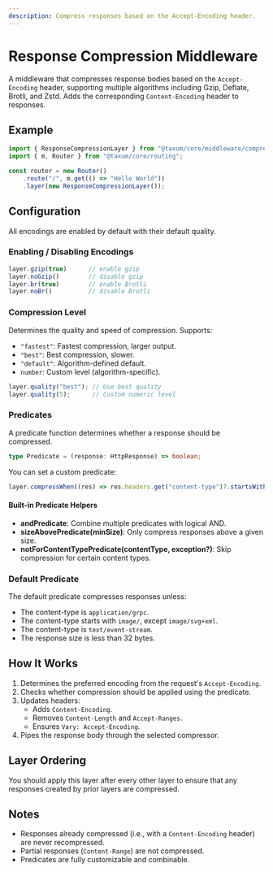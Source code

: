 ```yaml
---
description: Compress responses based on the Accept-Encoding header. 
---
```


# Response Compression Middleware

A middleware that compresses response bodies based on the `Accept-Encoding` header, supporting multiple algorithms
including Gzip, Deflate, Brotli, and Zstd. Adds the corresponding `Content-Encoding` header to responses.

## Example

```ts
import { ResponseCompressionLayer } from "@taxum/core/middleware/compression";
import { m, Router } from "@taxum/core/routing";

const router = new Router()
    .route("/", m.get(() => "Hello World"))
    .layer(new ResponseCompressionLayer());
```

## Configuration

All encodings are enabled by default with their default quality.

### Enabling / Disabling Encodings

```ts
layer.gzip(true)      // enable gzip
layer.noGzip()        // disable gzip
layer.br(true)        // enable Brotli
layer.noBr()          // disable Brotli
```

### Compression Level

Determines the quality and speed of compression. Supports:

- `"fastest"`: Fastest compression, larger output.
- `"best"`: Best compression, slower.
- `"default"`: Algorithm-defined default.
- `number`: Custom level (algorithm-specific).

```ts
layer.quality("best"); // Use best quality
layer.quality(5);      // Custom numeric level
```

### Predicates

A predicate function determines whether a response should be compressed.

```ts
type Predicate = (response: HttpResponse) => boolean;
```

You can set a custom predicate:

```ts
layer.compressWhen((res) => res.headers.get("content-type")?.startsWith("text/"));
```

#### Built-in Predicate Helpers

- **andPredicate**: Combine multiple predicates with logical AND.
- **sizeAbovePredicate(minSize)**: Only compress responses above a given size.
- **notForContentTypePredicate(contentType, exception?)**: Skip compression for certain content types.

### Default Predicate

The default predicate compresses responses unless:

- The content-type is `application/grpc`.
- The content-type starts with `image/`, except `image/svg+xml`.
- The content-type is `text/event-stream`.
- The response size is less than 32 bytes.

## How It Works

1. Determines the preferred encoding from the request's `Accept-Encoding`.
2. Checks whether compression should be applied using the predicate.
3. Updates headers:
    - Adds `Content-Encoding`.
    - Removes `Content-Length` and `Accept-Ranges`.
    - Ensures `Vary: Accept-Encoding`.
4. Pipes the response body through the selected compressor.

## Layer Ordering

You should apply this layer after every other layer to ensure that any responses created by prior layers are compressed.

## Notes

- Responses already compressed (i.e., with a `Content-Encoding` header) are never recompressed.
- Partial responses (`Content-Range`) are not compressed.
- Predicates are fully customizable and combinable.
